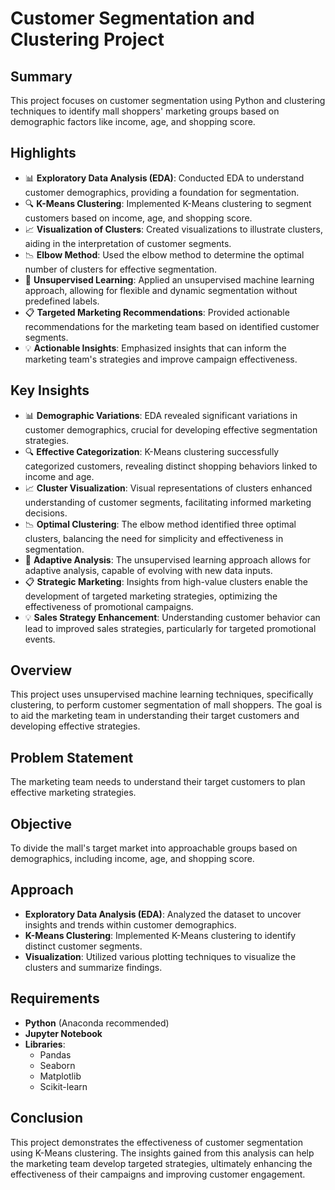 # Customer Segmentation and Clustering Project

## Summary
This project focuses on customer segmentation using Python and clustering techniques to identify mall shoppers' marketing groups based on demographic factors like income, age, and shopping score.

## Highlights
- 📊 **Exploratory Data Analysis (EDA)**: Conducted EDA to understand customer demographics, providing a foundation for segmentation.
- 🔍 **K-Means Clustering**: Implemented K-Means clustering to segment customers based on income, age, and shopping score.
- 📈 **Visualization of Clusters**: Created visualizations to illustrate clusters, aiding in the interpretation of customer segments.
- 📉 **Elbow Method**: Used the elbow method to determine the optimal number of clusters for effective segmentation.
- 🤖 **Unsupervised Learning**: Applied an unsupervised machine learning approach, allowing for flexible and dynamic segmentation without predefined labels.
- 📋 **Targeted Marketing Recommendations**: Provided actionable recommendations for the marketing team based on identified customer segments.
- 💡 **Actionable Insights**: Emphasized insights that can inform the marketing team's strategies and improve campaign effectiveness.

## Key Insights
- 📊 **Demographic Variations**: EDA revealed significant variations in customer demographics, crucial for developing effective segmentation strategies.
- 🔍 **Effective Categorization**: K-Means clustering successfully categorized customers, revealing distinct shopping behaviors linked to income and age.
- 📈 **Cluster Visualization**: Visual representations of clusters enhanced understanding of customer segments, facilitating informed marketing decisions.
- 📉 **Optimal Clustering**: The elbow method identified three optimal clusters, balancing the need for simplicity and effectiveness in segmentation.
- 🤖 **Adaptive Analysis**: The unsupervised learning approach allows for adaptive analysis, capable of evolving with new data inputs.
- 📋 **Strategic Marketing**: Insights from high-value clusters enable the development of targeted marketing strategies, optimizing the effectiveness of promotional campaigns.
- 💡 **Sales Strategy Enhancement**: Understanding customer behavior can lead to improved sales strategies, particularly for targeted promotional events.

## Overview
This project uses unsupervised machine learning techniques, specifically clustering, to perform customer segmentation of mall shoppers. The goal is to aid the marketing team in understanding their target customers and developing effective strategies.

## Problem Statement
The marketing team needs to understand their target customers to plan effective marketing strategies.

## Objective
To divide the mall's target market into approachable groups based on demographics, including income, age, and shopping score.

## Approach
- **Exploratory Data Analysis (EDA)**: Analyzed the dataset to uncover insights and trends within customer demographics.
- **K-Means Clustering**: Implemented K-Means clustering to identify distinct customer segments.
- **Visualization**: Utilized various plotting techniques to visualize the clusters and summarize findings.

## Requirements
- **Python** (Anaconda recommended)
- **Jupyter Notebook**
- **Libraries**: 
  - Pandas
  - Seaborn
  - Matplotlib
  - Scikit-learn

## Conclusion
This project demonstrates the effectiveness of customer segmentation using K-Means clustering. The insights gained from this analysis can help the marketing team develop targeted strategies, ultimately enhancing the effectiveness of their campaigns and improving customer engagement.

